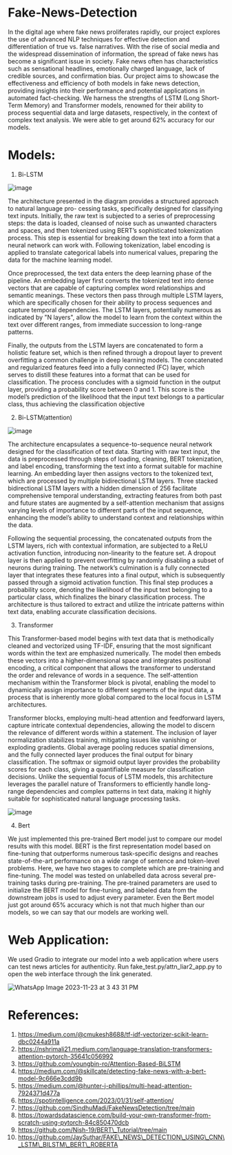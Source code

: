 # Fake-News-Detection

In the digital age where fake news proliferates rapidly, our project explores the use of advanced NLP techniques for effective detection and differentiation of true vs. false narratives. With the rise of social media and the widespread dissemination of information, the spread of fake news has become a significant issue in society. Fake news often has characteristics such as sensational headlines, emotionally charged language, lack of credible sources, and confirmation bias. Our project aims to showcase the effectiveness and efficiency of both models in fake news detection, providing insights into their performance and potential applications in automated fact-checking. We harness the strengths of LSTM (Long Short-Term Memory) and Transformer models, renowned for their ability to process sequential data and large datasets, respectively, in the context of complex text analysis. We were able to get around 62\% accuracy for our models.

# Models:

1. Bi-LSTM

![image](https://github.com/santhoshchilaka/Fake-News-Detection/assets/51093711/a2b08bfc-6c8a-4435-8e8c-c900cc041bae)

The architecture presented in the diagram provides a structured approach to natural language pro-
cessing tasks, specifically designed for classifying text inputs. Initially, the raw text is subjected to a
series of preprocessing steps: the data is loaded, cleansed of noise such as unwanted characters and
spaces, and then tokenized using BERT’s sophisticated tokenization process. This step is essential
for breaking down the text into a form that a neural network can work with. Following tokenization,
label encoding is applied to translate categorical labels into numerical values, preparing the data for
the machine learning model.

Once preprocessed, the text data enters the deep learning phase of the pipeline. An embedding
layer first converts the tokenized text into dense vectors that are capable of capturing complex word
relationships and semantic meanings. These vectors then pass through multiple LSTM layers, which
are specifically chosen for their ability to process sequences and capture temporal dependencies. The
LSTM layers, potentially numerous as indicated by "N layers", allow the model to learn from the
context within the text over different ranges, from immediate succession to long-range patterns.

Finally, the outputs from the LSTM layers are concatenated to form a holistic feature set, which
is then refined through a dropout layer to prevent overfitting a common challenge in deep learning
models. The concatenated and regularized features feed into a fully connected (FC) layer, which
serves to distill these features into a format that can be used for classification. The process concludes
with a sigmoid function in the output layer, providing a probability score between 0 and 1. This
score is the model’s prediction of the likelihood that the input text belongs to a particular class, thus
achieving the classification objective

2. Bi-LSTM(attention)

![image](https://github.com/santhoshchilaka/Fake-News-Detection/assets/51093711/cb8de268-f21d-402c-b8e1-fff560ce9fc7)

The architecture encapsulates a sequence-to-sequence neural network designed for the classification
of text data. Starting with raw text input, the data is preprocessed through steps of loading, cleaning,
BERT tokenization, and label encoding, transforming the text into a format suitable for machine
learning. An embedding layer then assigns vectors to the tokenized text, which are processed
by multiple bidirectional LSTM layers. Three stacked bidirectional LSTM layers with a hidden
dimension of 256 facilitate comprehensive temporal understanding, extracting features from both
past and future states are augmented by a self-attention mechanism that assigns varying levels of
importance to different parts of the input sequence, enhancing the model’s ability to understand
context and relationships within the data.

Following the sequential processing, the concatenated outputs from the LSTM layers, rich with
contextual information, are subjected to a ReLU activation function, introducing non-linearity to the
feature set. A dropout layer is then applied to prevent overfitting by randomly disabling a subset
of neurons during training. The network’s culmination is a fully connected layer that integrates
these features into a final output, which is subsequently passed through a sigmoid activation function.
This final step produces a probability score, denoting the likelihood of the input text belonging to a
particular class, which finalizes the binary classification process. The architecture is thus tailored to
extract and utilize the intricate patterns within text data, enabling accurate classification decisions.


3. Transformer
   
This Transformer-based model begins with text data that is methodically cleaned and vectorized using TF-IDF, ensuring that the most significant words within the text are emphasized numerically. The model then embeds these vectors into a higher-dimensional space and integrates positional encoding, a critical component that allows the transformer to understand the order and relevance of words in a sequence. The self-attention mechanism within the Transformer block is pivotal, enabling the model to dynamically assign importance to different segments of the input data, a process that is inherently more global compared to the local focus in LSTM architectures.

Transformer blocks, employing multi-head attention and feedforward layers, capture intricate contextual dependencies, allowing the model to discern the relevance of different words within a statement. The inclusion of layer normalization stabilizes training, mitigating issues like vanishing or exploding gradients. Global average pooling reduces spatial dimensions, and the fully connected layer produces the final output for binary classification. The softmax or sigmoid output layer provides the probability scores for each class, giving a quantifiable measure for classification decisions. Unlike the sequential focus of LSTM models, this architecture leverages the parallel nature of Transformers to efficiently handle long-range dependencies and complex patterns in text data, making it highly suitable for sophisticated natural language processing tasks.

![image](https://github.com/santhoshchilaka/Fake-News-Detection/assets/51093711/b50c148b-e525-47c8-a3a8-543aed5e0ad4)

4. Bert

We just implemented this pre-trained Bert model just to compare our model results with this model. BERT is the first representation model based on fine-tuning that outperforms numerous task-specific designs and reaches state-of-the-art performance on a wide range of sentence and token-level problems. Here, we have two stages to complete which are pre-training and fine-tuning. The model was tested on unlabelled data across several pre-training tasks during pre-training. The pre-trained parameters are used to initialize the BERT model for fine-tuning, and labeled data from the downstream jobs is used to adjust every parameter. Even the Bert model just got around 65% accuracy which is not that much higher than our models, so we can say that our models are working well.


# Web Application:

We used Gradio to integrate our model into a web application where users can test news articles for authenticity. Run fake_test.py/attn_liar2_app.py to open the web interface through the link generated.

![WhatsApp Image 2023-11-23 at 3 43 31 PM](https://github.com/santhoshchilaka/Fake-News-Detection/assets/59920639/b4df485f-3145-4f2f-8239-992e0dab0398)


# References:

1. https://medium.com/@cmukesh8688/tf-idf-vectorizer-scikit-learn-dbc0244a911a
2. https://nshrimali21.medium.com/language-translation-transformers-attention-pytorch-35641c056992
3. https://github.com/youngbin-ro/Attention-Based-BiLSTM
4. https://medium.com/@skillcate/detecting-fake-news-with-a-bert-model-9c666e3cdd9b
5. https://medium.com/@hunter-j-phillips/multi-head-attention-7924371d477a
6. https://spotintelligence.com/2023/01/31/self-attention/
7. https://github.com/SindhuMadi/FakeNewsDetection/tree/main
8. https://towardsdatascience.com/build-your-own-transformer-from-scratch-using-pytorch-84c850470dcb
9. https://github.com/Nish-19/BERT\_Tutorial/tree/main
10. https://github.com/JaySuthar/FAKE\_NEWS\_DETECTION\_USING\_CNN\_LSTM\_BILSTM\_BERT\_ROBERTA
